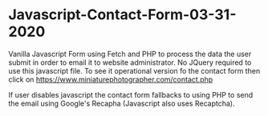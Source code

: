 # Javascript-Contact-Form-03-31-2020
Vanilla Javascript Form using Fetch and PHP to process the data the user submit in order to email it to website administrator. No JQuery required to use this javascript file. To see it operational version fo the contact form then click on https://www.miniaturephotographer.com/contact.php 

If user disables javascript the contact form fallbacks to using PHP to send the email using Google's Recapha (Javascript also uses Recaptcha). 
